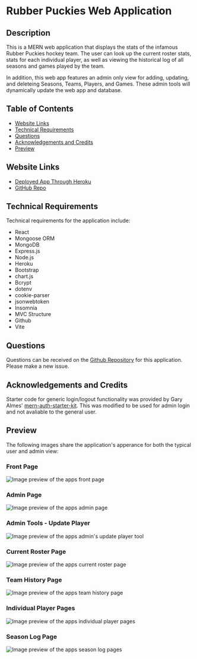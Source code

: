 # Rubber Puckies Web Application

## Description
This is a MERN web application that displays the stats of the infamous Rubber Puckies hockey team. The user can look up the current roster stats, stats for each individual player, as well as viewing the historical log of all seasons and games played by the team.

In addition, this web app features an admin only view for adding, updating, and deleteing Seasons, Teams, Players, and Games. These admin tools will dynamically update the web app and database.

## Table of Contents
- [Website Links](#website-links)
- [Technical Requirements](#technical-requirements)
- [Questions](#questions)
- [Acknowledgements and Credits](#acknowledgements-and-credits)
- [Preview](#preview)

## Website Links
- [Deployed App Through Heroku](https://rubberpuckies-0b6fa405e1f5.herokuapp.com/roster)
- [GitHub Repo](https://github.com/wald14)

## Technical Requirements

Technical requirements for the application include:

- React
- Mongoose ORM
- MongoDB
- Express.js
- Node.js
- Heroku
- Bootstrap
- chart.js
- Bcrypt
- dotenv
- cookie-parser
- jsonwebtoken
- Insomnia
- MVC Structure
- Github
- Vite

## Questions
Questions can be received on the [Github Repository](https://github.com/wald14) for this application. Please make a new issue.

## Acknowledgements and Credits
Starter code for generic login/logout functionality was provided by Gary Almes' [mern-auth-starter-kit](https://github.com/garytalmes/mern-auth-starter-kit). This was modified to be used for admin login and not avaliable to the general user.

## Preview
The following images share the application's apperance for both the typical user and admin view:

### Front Page
![Image preview of the apps front page](./public/assets/images/app-preview-images/rp-webapp-front-page)

### Admin Page
![Image preview of the apps admin page](./public/assets/images/app-preview-images/rp-webapp-admin-page)

### Admin Tools - Update Player 
![Image preview of the apps admin's update player tool](./public/assets/images/app-preview-images/rp-webapp-admin-tools-update-player)

### Current Roster Page
![Image preview of the apps current roster page](./public/assets/images/app-preview-images/rp-webapp-current-roster)

### Team History Page
![Image preview of the apps team history page](./public/assets/images/app-preview-images/rp-webapp-team-history)

### Individual Player Pages
![Image preview of the apps individual player pages](./public/assets/images/app-preview-images/rp-webapp-individual-player-page-luke-wald)

### Season Log Page
![Image preview of the apps season log pages](./public/assets/images/app-preview-images/rp-webapp-season-log)